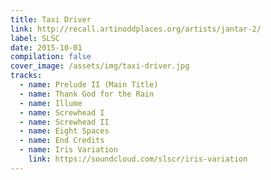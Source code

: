 ```yaml
---
title: Taxi Driver
link: http://recall.artinoddplaces.org/artists/jantar-2/
label: SLSC
date: 2015-10-01
compilation: false
cover_image: /assets/img/taxi-driver.jpg
tracks:
  - name: Prelude II (Main Title)
  - name: Thank God for the Rain
  - name: Illume
  - name: Screwhead I
  - name: Screwhead II
  - name: Eight Spaces
  - name: End Credits
  - name: Iris Variation
    link: https://soundcloud.com/slscr/iris-variation
---
```

